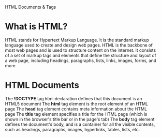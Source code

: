 HTML Documents & Tags

<h1>What is HTML?</h1>
    <p>HTML stands for Hypertext Markup Language. It is the standard markup language used to create and design web pages. HTML is the backbone of most web pages and is used to structure content on the internet. It consists of a set of markup tags and elements that define the structure and layout of a web page, including headings, paragraphs, lists, links, images, forms, and more.</p>
 
 <h1>HTML Documents</h1>
 <p>The <b>!DOCTYPE</b> tag html declaration defines that this document is an HTML5 document
    The <b>html</b> tag element is the root element of an HTML page
    The <b>head</b> tag element contains meta information about the HTML page
    The <b>title</b> tag element specifies a title for the HTML page (which is shown in the browser's title bar or in the page's tab)
    The <b>body</b> tag element defines the document's body, and is a container for all the visible contents, such as headings, paragraphs, images, hyperlinks, tables, lists, etc.</p>